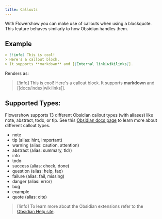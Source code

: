 ```yaml
---
title: Callouts
---
```


With Flowershow you can make use of callouts when using a blockquote. This feature behaves similarly to how Obsidian handles them.

## Example

```md
> [!info] This is cool!
> Here's a callout block.
> It supports **markdown** and [[Internal link|wikilinks]].
```

Renders as:

> [!info] This is cool!
> Here's a callout block.
> It supports **markdown** and [[docs/index|wikilinks]].

## Supported Types:

Flowershow supports 13 different Obsidian callout types (with aliases) like note, abstract, todo, or tip. See this [Obsidian docs page](https://help.obsidian.md/How+to/Use+callouts) to learn more about different callout types.

- note
- tip  (alias: hint, important)
- warning (alias: caution, attention)
- abstract (alias: summary, tldr)
- info
- todo
- success (alias: check, done)
- question (alias: help, faq)
- failure (alias: fail, missing)
- danger (alias: error)
- bug
- example
- quote (alias: cite)

> [!info]
> To learn more about the Obsidian extensions refer to the [Obsidian Help site](https://help.obsidian.md/How+to/Format+your+notes). 

